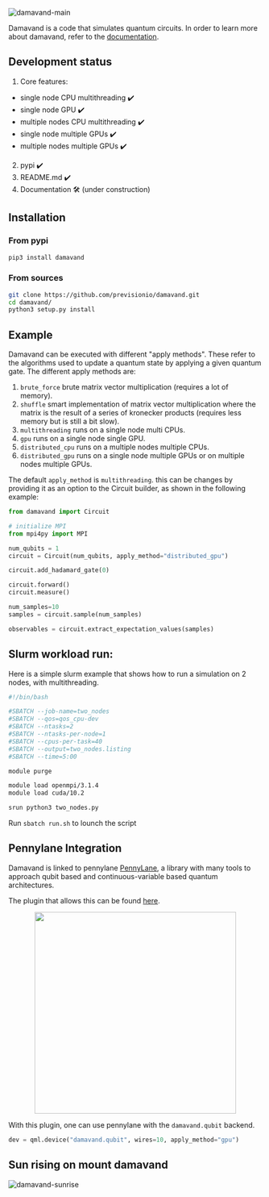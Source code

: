 ![damavand-main](figures/damavand_main.png)

Damavand is a code that simulates quantum circuits.
In order to learn more about damavand, refer to the [documentation](https://previsionio.github.io/damavand/).

## Development status

1. Core features:
  * single node CPU multithreading ✔️
  * single node GPU ✔️
  * multiple nodes CPU multithreading ✔️
  * single node multiple GPUs ✔️
  * multiple nodes multiple GPUs ✔️
2. pypi  ✔️
3. README.md ✔️
3. Documentation 🛠️ (under construction)

## Installation

### From pypi
```bash
pip3 install damavand
```

### From sources

```bash
git clone https://github.com/previsionio/damavand.git
cd damavand/
python3 setup.py install
```

## Example
Damavand can be executed with different "apply methods". These refer to the algorithms used to update a quantum state by
applying a given quantum gate. The different apply methods are:

1. `brute_force` brute matrix vector multiplication (requires a lot of memory).
2. `shuffle` smart implementation of matrix vector multiplication where the matrix is the result of a series of
   kronecker products (requires less memory but is still a bit slow).
3. `multithreading` runs on a single node multi CPUs.
4. `gpu` runs on a single node single GPU.
5. `distributed_cpu` runs on a multiple nodes multiple CPUs.
6. `distributed_gpu` runs on a single node multiple GPUs or on multiple nodes multiple GPUs.

The default `apply_method` is `multithreading`. this can be changes by providing it as an option to the Circuit
builder, as shown in the following example:

```python
from damavand import Circuit

# initialize MPI
from mpi4py import MPI

num_qubits = 1
circuit = Circuit(num_qubits, apply_method="distributed_gpu")

circuit.add_hadamard_gate(0)

circuit.forward()
circuit.measure()

num_samples=10
samples = circuit.sample(num_samples)

observables = circuit.extract_expectation_values(samples)
```

## Slurm workload run:

Here is a simple slurm example that shows how to run a simulation on 2 nodes, with multithreading.

```bash
#!/bin/bash

#SBATCH --job-name=two_nodes
#SBATCH --qos=qos_cpu-dev
#SBATCH --ntasks=2
#SBATCH --ntasks-per-node=1
#SBATCH --cpus-per-task=40
#SBATCH --output=two_nodes.listing
#SBATCH --time=5:00

module purge

module load openmpi/3.1.4
module load cuda/10.2

srun python3 two_nodes.py
```
Run `sbatch run.sh` to lounch the script

## Pennylane Integration

Damavand is linked to pennylane [PennyLane](https://pennylane.ai/), a library with many tools to approach qubit based
and continuous-variable based quantum architectures.

The plugin that allows this can be found [here](https://github.com/previsionio/pennylane-damavand).

<p align="center">
  <img src="figures/damavand_gradient_descent.png" width="400em" />
</p>

With this plugin, one can use pennylane with the `damavand.qubit` backend.

```python
dev = qml.device("damavand.qubit", wires=10, apply_method="gpu")
```

## Sun rising on mount damavand

![damavand-sunrise](figures/damavand_2016_sunrise.png)
